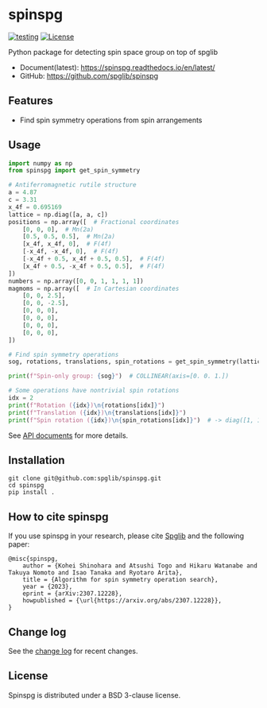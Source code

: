 # spinspg
[![testing](https://github.com/spglib/spinspg/actions/workflows/testing.yml/badge.svg)](https://github.com/spglib/spinspg/actions/workflows/testing.yml)
[![License](https://img.shields.io/badge/License-BSD_3--Clause-blue.svg)](https://opensource.org/licenses/BSD-3-Clause)


Python package for detecting spin space group on top of spglib

- Document(latest): <https://spinspg.readthedocs.io/en/latest/>
- GitHub: <https://github.com/spglib/spinspg>

## Features

- Find spin symmetry operations from spin arrangements

## Usage

```python
import numpy as np
from spinspg import get_spin_symmetry

# Antiferromagnetic rutile structure
a = 4.87
c = 3.31
x_4f = 0.695169
lattice = np.diag([a, a, c])
positions = np.array([  # Fractional coordinates
    [0, 0, 0],  # Mn(2a)
    [0.5, 0.5, 0.5],  # Mn(2a)
    [x_4f, x_4f, 0],  # F(4f)
    [-x_4f, -x_4f, 0],  # F(4f)
    [-x_4f + 0.5, x_4f + 0.5, 0.5],  # F(4f)
    [x_4f + 0.5, -x_4f + 0.5, 0.5],  # F(4f)
])
numbers = np.array([0, 0, 1, 1, 1, 1])
magmoms = np.array([  # In Cartesian coordinates
    [0, 0, 2.5],
    [0, 0, -2.5],
    [0, 0, 0],
    [0, 0, 0],
    [0, 0, 0],
    [0, 0, 0],
])

# Find spin symmetry operations
sog, rotations, translations, spin_rotations = get_spin_symmetry(lattice, positions, numbers, magmoms)

print(f"Spin-only group: {sog}")  # COLLINEAR(axis=[0. 0. 1.])

# Some operations have nontrivial spin rotations
idx = 2
print(f"Rotation ({idx})\n{rotations[idx]}")
print(f"Translation ({idx})\n{translations[idx]}")
print(f"Spin rotation ({idx})\n{spin_rotations[idx]}")  # -> diag([1, 1, -1])
```

See [API documents](docs/api/api.md) for more details.

## Installation

```shell
git clone git@github.com:spglib/spinspg.git
cd spinspg
pip install .
```

## How to cite spinspg

If you use spinspg in your research, please cite [Spglib](https://spglib.readthedocs.io/en/latest/) and the following paper:

```
@misc{spinspg,
    author = {Kohei Shinohara and Atsushi Togo and Hikaru Watanabe and Takuya Nomoto and Isao Tanaka and Ryotaro Arita},
    title = {Algorithm for spin symmetry operation search},
    year = {2023},
    eprint = {arXiv:2307.12228},
    howpublished = {\url{https://arxiv.org/abs/2307.12228}},
}
```

## Change log

See the [change log](docs/changelog.md) for recent changes.

## License

Spinspg is distributed under a BSD 3-clause license.
